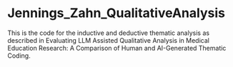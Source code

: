 # Jennings_Zahn_QualitativeAnalysis
This is the code for the inductive and deductive thematic analysis as described in Evaluating LLM Assisted Qualitative Analysis in Medical Education Research: A Comparison of Human and AI-Generated Thematic Coding.
